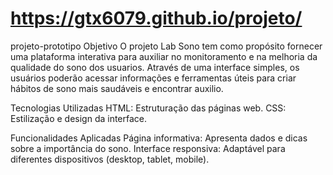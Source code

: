 #  https://gtx6079.github.io/projeto/

projeto-prototipo
Objetivo O projeto Lab Sono tem como propósito fornecer uma plataforma interativa para auxiliar no monitoramento e na melhoria da qualidade do sono dos usuarios. Através de uma interface simples, os usuários poderão acessar informações e ferramentas úteis para criar hábitos de sono mais saudáveis e encontrar auxilio.

Tecnologias Utilizadas HTML: Estruturação das páginas web. CSS: Estilização e design da interface.

Funcionalidades Aplicadas Página informativa: Apresenta dados e dicas sobre a importância do sono. Interface responsiva: Adaptável para diferentes dispositivos (desktop, tablet, mobile).

